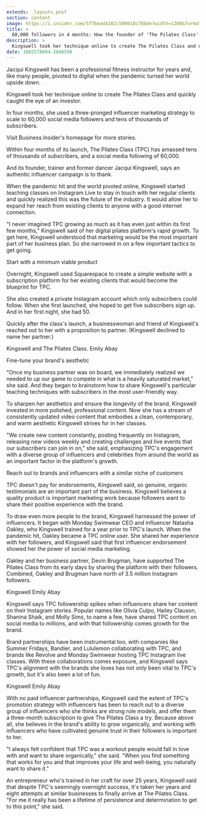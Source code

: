 ```yaml
--- 
extends: _layouts.post 
section: content 
image: https://i.insider.com/5f7bead4282c500018c78bde?width=1200&format=jpeg 
title: > 
  60,000 followers in 4 months: How the founder of 'The Pilates Class' quickly scaled using influencer and word-of-mouth marketing 
description: > 
  Kingswell took her technique online to create The Pilates Class and quickly caught the eye of an investor.In four months, she used a three-pronged influencer marketing strategy to scale to 60,000 social media followers and tens of thousands of subscribers.Within four months of its launch, The Pilates Class (TPC) has amassed tens of thousands of subscribers, and a social media following of 60,000.Kingswell and The Pilates Class.Oakley and her business partner, Devin Brugman, have supported The Pilates Class from its early days by sharing the platform with their followers. 
date: 1602578894.1046598 
--- 
```

Jacqui Kingswell has been a professional fitness instructor for years and, like many people, pivoted to digital when the pandemic turned her world upside down.

Kingswell took her technique online to create The Pilates Class and quickly caught the eye of an investor.

In four months, she used a three-pronged influencer marketing strategy to scale to 60,000 social media followers and tens of thousands of subscribers.

Visit Business Insider's homepage for more stories.

Within four months of its launch, The Pilates Class (TPC) has amassed tens of thousands of subscribers, and a social media following of 60,000.

And its founder, trainer and former dancer Jacqui Kingswell, says an authentic influencer campaign is to thank.

When the pandemic hit and the world pivoted online, Kingswell started teaching classes on Instagram Live to stay in touch with her regular clients and quickly realized this was the future of the industry. It would allow her to expand her reach from existing clients to anyone with a good internet connection.

"I never imagined TPC growing as much as it has even just within its first few months," Kingswell said of her digital pilates platform's rapid growth. To get here, Kingswell understood that marketing would be the most important part of her business plan. So she narrowed in on a few important tactics to get going.

Start with a minimum viable product

Overnight, Kingswell used Squarespace to create a simple website with a subscription platform for her existing clients that would become the blueprint for TPC.

She also created a private Instagram account which only subscribers could follow. When she first launched, she hoped to get five subscribers sign up. And in her first night, she had 50.

Quickly after the class's launch, a businesswoman and friend of Kingswell's reached out to her with a proposition to partner. (Kingswell declined to name her partner.)

Kingswell and The Pilates Class. Emily Abay

Fine-tune your brand's aesthetic

"Once my business partner was on board, we immediately realized we needed to up our game to compete in what is a heavily saturated market," she said. And they began to brainstorm how to share Kingswell's particular teaching techniques with subscribers in the most user-friendly way.

To sharpen her aesthetics and ensure the longevity of the brand, Kingswell invested in more polished, professional content. Now she has a stream of consistently updated video content that embodies a clean, contemporary, and warm aesthetic Kingswell strives for in her classes.

"We create new content constantly, posting frequently on Instagram, releasing new videos weekly and creating challenges and live events that our subscribers can join in on," she said, emphasizing TPC's engagement with a diverse group of influencers and celebrities from around the world as an important factor in the platform's growth.

Reach out to brands and influencers with a similar niche of customers

TPC doesn't pay for endorsements, Kingswell said, so genuine, organic testimonials are an important part of the business. Kingswell believes a quality product is important marketing work because followers want to share their positive experience with the brand.

To draw even more people to the brand, Kingswell harnessed the power of influencers. It began with Monday Swimwear CEO and influencer Natasha Oakley, who Kingswell trained for a year prior to TPC's launch. When the pandemic hit, Oakley became a TPC online user. She shared her experience with her followers, and Kingswell said that first influencer endorsement showed her the power of social media marketing.

Oakley and her business partner, Devin Brugman, have supported The Pilates Class from its early days by sharing the platform with their followers. Combined, Oakley and Brugman have north of 3.5 million Instagram followers.

Kingswell Emily Abay

Kingswell says TPC followership spikes when influencers share her content on their Instagram stories. Popular names like Olivia Culpo, Hailey Clauson, Shanina Shaik, and Molly Sims, to name a few, have shared TPC content on social media to millions, and with that followership comes growth for the brand.

Brand partnerships have been instrumental too, with companies like Summer Fridays, Bandier, and Lululemon collaborating with TPC, and brands like Revolve and Monday Swimwear hosting TPC Instagram live classes. With these collaborations comes exposure, and Kingswell says TPC's alignment with the brands she loves has not only been vital to TPC's growth, but it's also been a lot of fun.

Kingswell Emily Abay

With no paid influencer partnerships, Kingswell said the extent of TPC's promotion strategy with influencers has been to reach out to a diverse group of influencers who she thinks are strong role models, and offer them a three-month subscription to give The Pilates Class a try. Because above all, she believes in the brand's ability to grow organically, and working with influencers who have cultivated genuine trust in their followers is important to her.

"I always felt confident that TPC was a workout people would fall in love with and want to share organically," she said. "When you find something that works for you and that improves your life and well-being, you naturally want to share it."

An entrepreneur who's trained in her craft for over 25 years, Kingswell said that despite TPC's seemingly overnight success, it's taken her years and eight attempts at similar businesses to finally arrive at The Pilates Class. "For me it really has been a lifetime of persistence and determination to get to this point," she said.